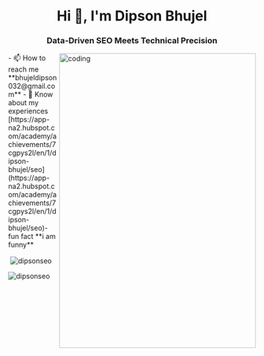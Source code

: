 

<!--
**dipsonseo/Dipsonseo** is a ✨ _special_ ✨ repository because its `README.md` (this file) appears on your GitHub profile.

Here are some ideas to get you started:

- 🔭 I’m currently working on ...
- 🌱 I’m currently learning ...
- 👯 I’m looking to collaborate on ...
- 🤔 I’m looking for help with ...
- 💬 Ask me about ...
- 📫 How to reach me: ...
- 😄 Pronouns: ...
- ⚡ Fun fact: ...
-->
<h1 align="center">Hi 👋, I'm Dipson Bhujel</h1>
<h3 align="center">Data-Driven SEO Meets Technical Precision</h3>
<img align="right" alt="coding" width="400" sre="<img width="800" height="600" alt="image" src="https://github.com/user-attachments/assets/a4075a6d-1cf0-4470-8573-1d0b5407c2b1"/>
- 📫 How to reach me **bhujeldipson032@gmail.com**
- 📄 Know about my experiences [https://app-na2.hubspot.com/academy/achievements/7cgpys2l/en/1/dipson-bhujel/seo](https://app-na2.hubspot.com/academy/achievements/7cgpys2l/en/1/dipson-bhujel/seo)- fun fact **i am funny**<p align="left"></p><p>&nbsp;<img align="center" src="https://github-readme-stats.vercel.app/api?username=dipsonseo&show_icons=true&locale=en" alt="dipsonseo" /></p><p><img align="center" src="https://github-readme-streak-stats.herokuapp.com/?user=dipsonseo&" alt="dipsonseo" /></p>
